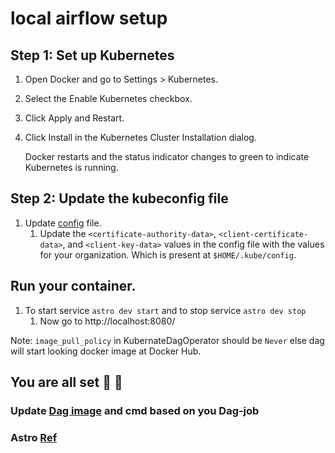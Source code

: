 # local airflow setup

## Step 1: Set up Kubernetes
1. Open Docker and go to Settings > Kubernetes. 
2. Select the Enable Kubernetes checkbox. 
3. Click Apply and Restart. 
4. Click Install in the Kubernetes Cluster Installation dialog.

    Docker restarts and the status indicator changes to green to indicate Kubernetes is running.
## Step 2: Update the kubeconfig file
1. Update [config](/include/.kube/config) file.
   1. Update the `<certificate-authority-data>`, `<client-certificate-data>`, and `<client-key-data>` values in the config file with the values for your organization. Which is present at `$HOME/.kube/config`.
## Run your container.
1. To start service `astro dev start` and to stop service `astro dev stop`
   1. Now go to http://localhost:8080/
   
Note: `image_pull_policy` in KubernateDagOperator should be `Never` else dag will start looking docker image at Docker Hub.

## You are all set :clap: :clap:

### Update [Dag image](./dags/test.py) and cmd based on you Dag-job

### Astro [Ref](https://docs.astronomer.io/software/kubepodoperator-local)
